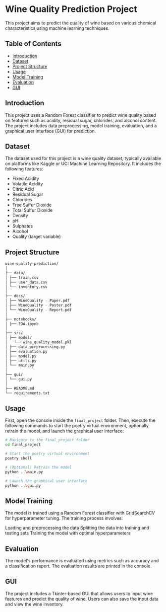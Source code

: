 # Wine Quality Prediction Project

This project aims to predict the quality of wine based on various chemical characteristics using machine learning techniques.

## Table of Contents

- [Introduction](#introduction)
- [Dataset](#dataset)
- [Project Structure](#project-structure)
- [Usage](#usage)
- [Model Training](#model-training)
- [Evaluation](#evaluation)
- [GUI](#gui)

## Introduction

This project uses a Random Forest classifier to predict wine quality based on features such as acidity, residual sugar, chlorides, and alcohol content. The project includes data preprocessing, model training, evaluation, and a graphical user interface (GUI) for prediction.

## Dataset

The dataset used for this project is a wine quality dataset, typically available on platforms like Kaggle or UCI Machine Learning Repository. It includes the following features:

- Fixed Acidity
- Volatile Acidity
- Citric Acid
- Residual Sugar
- Chlorides
- Free Sulfur Dioxide
- Total Sulfur Dioxide
- Density
- pH
- Sulphates
- Alcohol
- Quality (target variable)

## Project Structure
```sh
wine-quality-prediction/
│
├── data/
│ ├── train.csv
│ ├── user_data.csv
│ └── inventory.csv
│
├── docs/
│ ├── WineQuality - Paper.pdf
│ ├── WineQuality - Poster.pdf
│ └── WineQuality - Report.pdf
│
├── notebooks/
│ ├── EDA.ipynb
│
├── src/
│ ├── model/
│   └── wine_quality_model.pkl
│ ├── data_preprocessing.py
│ ├── evaluation.py
│ ├── model.py
│ ├── utils.py
│ └── main.py
│
├── gui/
│ └── gui.py
│
├── README.md
└── requirements.txt
```

## Usage

First, open the console inside the `final_project` folder. Then, execute the following commands to start the poetry virtual environment, optionally retrain the model, and launch the graphical user interface:

```sh
# Navigate to the final_project folder
cd final_project

# Start the poetry virtual environment
poetry shell

# (Optional) Retrain the model
python ..\main.py

# Launch the graphical user interface
python ..\gui.py
```

## Model Training
The model is trained using a Random Forest classifier with GridSearchCV for hyperparameter tuning. The training process involves:

Loading and preprocessing the data
Splitting the data into training and testing sets
Training the model with optimal hyperparameters

## Evaluation
The model's performance is evaluated using metrics such as accuracy and a classification report. The evaluation results are printed in the console.

## GUI
The project includes a Tkinter-based GUI that allows users to input wine features and predict the quality of wine. Users can also save the input data and view the wine inventory.
